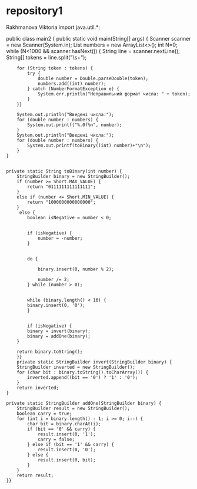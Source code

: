# repository1
Rakhmanova Viktoria
import java.util.*;

public class main2 {
    public static void main(String[] args) {
        Scanner scanner = new Scanner(System.in);
        List<Integer> numbers = new ArrayList<>();
        int N=0;
        while (N<1000 && scanner.hasNext()) {
                String line = scanner.nextLine();
                String[] tokens = line.split("\\s+");

        for (String token : tokens) {
            try {
                double number = Double.parseDouble(token);
                numbers.add((int) number);
            } catch (NumberFormatException e) {
                System.err.println("Неправильний формат числа: " + token);
            }
        }}

        System.out.println("Введені числа:");
        for (double number : numbers) {
            System.out.printf("%.0f%n", number);
        }
        System.out.println("Введені числа:");
        for (double number : numbers) {
            System.out.printf(toBinary((int) number)+"\n");
        }
    }


    private static String toBinary(int number) {
        StringBuilder binary = new StringBuilder();
        if (number >= Short.MAX_VALUE) {
            return "0111111111111111";
        }
        else if (number <= Short.MIN_VALUE) {
            return "1000000000000000";
        }
         else {
            boolean isNegative = number < 0;


            if (isNegative) {
                number = -number;
            }


            do {

                binary.insert(0, number % 2);

                number /= 2;
            } while (number > 0);


            while (binary.length() < 16) {
            binary.insert(0, '0');
            }


            if (isNegative) {
            binary = invert(binary);
            binary = addOne(binary);
        }

        return binary.toString();
        }}
        private static StringBuilder invert(StringBuilder binary) {
        StringBuilder inverted = new StringBuilder();
        for (char bit : binary.toString().toCharArray()) {
            inverted.append((bit == '0') ? '1' : '0');
        }
        return inverted;
    }

    private static StringBuilder addOne(StringBuilder binary) {
        StringBuilder result = new StringBuilder();
        boolean carry = true;
        for (int i = binary.length() - 1; i >= 0; i--) {
            char bit = binary.charAt(i);
            if (bit == '0' && carry) {
                result.insert(0, '1');
                carry = false;
            } else if (bit == '1' && carry) {
                result.insert(0, '0');
            } else {
                result.insert(0, bit);
            }
        }
        return result;
    }}